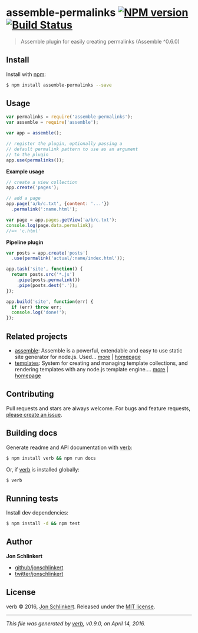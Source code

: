 # assemble-permalinks [![NPM version](https://img.shields.io/npm/v/assemble-permalinks.svg)](https://www.npmjs.com/package/assemble-permalinks) [![Build Status](https://img.shields.io/travis/assemble/assemble-permalinks.svg)](https://travis-ci.org/assemble/assemble-permalinks)

> Assemble plugin for easily creating permalinks (Assemble ^0.6.0)

## Install

Install with [npm](https://www.npmjs.com/):

```sh
$ npm install assemble-permalinks --save
```

## Usage

```js
var permalinks = require('assemble-permalinks');
var assemble = require('assemble');

var app = assemble();

// register the plugin, optionally passing a
// default permalink pattern to use as an argument
// to the plugin
app.use(permalinks());
```

**Example usage**

```js
// create a view collection
app.create('pages');

// add a page  
app.page('a/b/c.txt', {content: '...'})
  .permalink(':name.html');

var page = app.pages.getView('a/b/c.txt');
console.log(page.data.permalink);
//=> 'c.html'
```

**Pipeline plugin**

```js
var posts = app.create('posts')
  .use(permalink('actual/:name/index.html'));

app.task('site', function() {
  return posts.src('*.js')
    .pipe(posts.permalink())
    .pipe(posts.dest('.'));
});

app.build('site', function(err) {
  if (err) throw err;
  console.log('done!');
});
```

## Related projects

* [assemble](https://www.npmjs.com/package/assemble): Assemble is a powerful, extendable and easy to use static site generator for node.js. Used… [more](https://www.npmjs.com/package/assemble) | [homepage](https://github.com/assemble/assemble)
* [templates](https://www.npmjs.com/package/templates): System for creating and managing template collections, and rendering templates with any node.js template engine.… [more](https://www.npmjs.com/package/templates) | [homepage](https://github.com/jonschlinkert/templates)

## Contributing

Pull requests and stars are always welcome. For bugs and feature requests, [please create an issue](https://github.com/jonschlinkert/assemble-permalinks/issues/new).

## Building docs

Generate readme and API documentation with [verb](https://github.com/verbose/verb):

```sh
$ npm install verb && npm run docs
```

Or, if [verb](https://github.com/verbose/verb) is installed globally:

```sh
$ verb
```

## Running tests

Install dev dependencies:

```sh
$ npm install -d && npm test
```

## Author

**Jon Schlinkert**

* [github/jonschlinkert](https://github.com/jonschlinkert)
* [twitter/jonschlinkert](http://twitter.com/jonschlinkert)

## License

verb © 2016, [Jon Schlinkert](https://github.com/jonschlinkert).
Released under the [MIT license](https://github.com/assemble/assemble-permalinks/blob/master/LICENSE).

***

_This file was generated by [verb](https://github.com/verbose/verb), v0.9.0, on April 14, 2016._